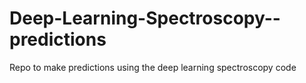 # Deep-Learning-Spectroscopy--predictions
Repo to make predictions using the deep learning spectroscopy code
